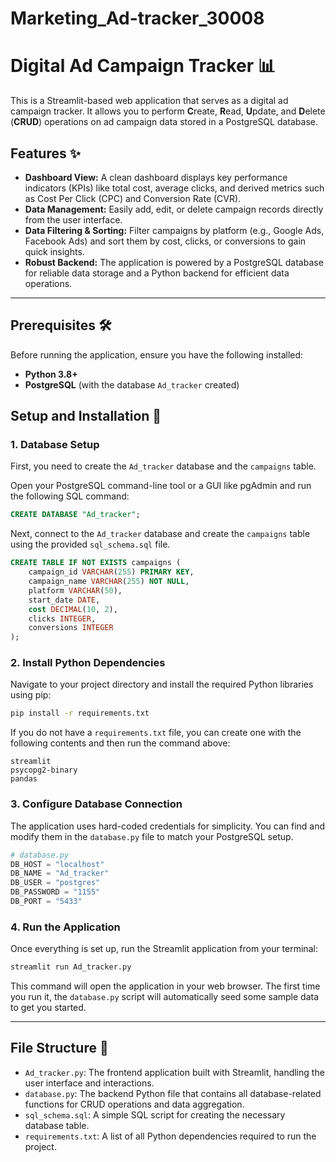 # Marketing_Ad-tracker_30008

# Digital Ad Campaign Tracker 📊

This is a Streamlit-based web application that serves as a digital ad campaign tracker. It allows you to perform **C**reate, **R**ead, **U**pdate, and **D**elete (**CRUD**) operations on ad campaign data stored in a PostgreSQL database.

## Features ✨

  * **Dashboard View:** A clean dashboard displays key performance indicators (KPIs) like total cost, average clicks, and derived metrics such as Cost Per Click (CPC) and Conversion Rate (CVR).
  * **Data Management:** Easily add, edit, or delete campaign records directly from the user interface.
  * **Data Filtering & Sorting:** Filter campaigns by platform (e.g., Google Ads, Facebook Ads) and sort them by cost, clicks, or conversions to gain quick insights.
  * **Robust Backend:** The application is powered by a PostgreSQL database for reliable data storage and a Python backend for efficient data operations.

-----

## Prerequisites 🛠️

Before running the application, ensure you have the following installed:

  * **Python 3.8+**
  * **PostgreSQL** (with the database `Ad_tracker` created)

## Setup and Installation 🚀

### 1\. Database Setup

First, you need to create the `Ad_tracker` database and the `campaigns` table.

Open your PostgreSQL command-line tool or a GUI like pgAdmin and run the following SQL command:

```sql
CREATE DATABASE "Ad_tracker";
```

Next, connect to the `Ad_tracker` database and create the `campaigns` table using the provided `sql_schema.sql` file.

```sql
CREATE TABLE IF NOT EXISTS campaigns (
    campaign_id VARCHAR(255) PRIMARY KEY,
    campaign_name VARCHAR(255) NOT NULL,
    platform VARCHAR(50),
    start_date DATE,
    cost DECIMAL(10, 2),
    clicks INTEGER,
    conversions INTEGER
);
```

### 2\. Install Python Dependencies

Navigate to your project directory and install the required Python libraries using pip:

```bash
pip install -r requirements.txt
```

If you do not have a `requirements.txt` file, you can create one with the following contents and then run the command above:

```
streamlit
psycopg2-binary
pandas
```

### 3\. Configure Database Connection

The application uses hard-coded credentials for simplicity. You can find and modify them in the `database.py` file to match your PostgreSQL setup.

```python
# database.py
DB_HOST = "localhost"
DB_NAME = "Ad_tracker"
DB_USER = "postgres"
DB_PASSWORD = "1155"
DB_PORT = "5433"
```

### 4\. Run the Application

Once everything is set up, run the Streamlit application from your terminal:

```bash
streamlit run Ad_tracker.py
```

This command will open the application in your web browser. The first time you run it, the `database.py` script will automatically seed some sample data to get you started.

-----

## File Structure 📂

  * `Ad_tracker.py`: The frontend application built with Streamlit, handling the user interface and interactions.
  * `database.py`: The backend Python file that contains all database-related functions for CRUD operations and data aggregation.
  * `sql_schema.sql`: A simple SQL script for creating the necessary database table.
  * `requirements.txt`: A list of all Python dependencies required to run the project.
